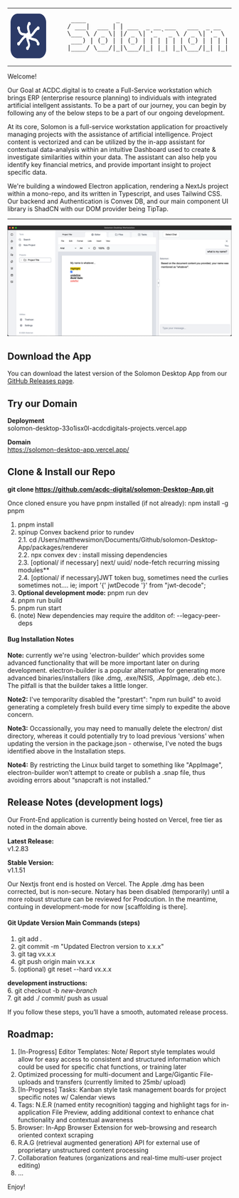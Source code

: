 <table>
  <tr>
    <td><img src="./packages/renderer/public/solomonsm.png" height="100px" alt="Solomon Logo"></td>
    <td>
      <pre>
     ____        _                             
    / ___|  ___ | | ___  _ __ ___   ___  _ __  
    \___ \ / _ \| |/ _ \| '_ ` _ \ / _ \| '_ \ 
     ___) | (_) | | (_) | | | | | | (_) | | | |
    |____/ \___/|_|\___/|_| |_| |_|\___/|_| |_|
      </pre>
    </td>
  </tr>
</table>

  Welcome!   
  
  Our Goal at ACDC.digital is to create a Full-Service workstation which brings ERP (enterprise resource planning) to individuals with integrated artificial intellgent assistants. To be a part of our journey, you can begin by following any of the below steps to be a part of our ongoing development.   
  
  At its core, Solomon is a full-service workstation application for proactively managing projects with the assistance of artificial intelligence. Project content is vectorized and can be utilized by the in-app assistant for contextual data-analysis within an intuitive Dashboard used to create & investigate similarities within your data. The assistant can also help you identify key financial metrics, and provide important insight to project specific data.     
  
  We're building a windowed Electron application, rendering a NextJs project within a mono-repo, and its written in Typescript, and uses Tailwind CSS. Our backend and Authentication is Convex DB, and our main component UI library is ShadCN with our DOM provider being TipTap.

--- 
![Alt Text](./packages/renderer/public/solomon-screenshot.png)

## Download the App

You can download the latest version of the Solomon Desktop App from our [GitHub Releases page](https://github.com/acdc-digital/solomon-Desktop-App/releases).

## Try our Domain

**Deployment**   
solomon-desktop-33o1isx0l-acdcdigitals-projects.vercel.app

**Domain**   
https://solomon-desktop-app.vercel.app/

## Clone & Install our Repo
**git clone https://github.com/acdc-digital/solomon-Desktop-App.git**

Once cloned ensure you have pnpm installed (if not already): npm install -g pnpm

1. pnpm install
2. spinup Convex backend prior to rundev   
2.1. cd /Users/matthewsimon/Documents/Github/solomon-Desktop-App/packages/renderer   
2.2. npx convex dev : install missing dependencies   
2.3. [optional/ if necessary] next/ uuid/ node-fetch recurring missing modules**   
2.4. [optional/ if necessary]JWT token bug, sometimes need the curlies sometimes not.... ie; import '{' jwtDecode '}' from "jwt-decode";
3. **Optional development mode:** pnpm run dev
4. pnpm run build
5. pnpm run start
6. (note) New dependencies may require the additon of: --legacy-peer-deps

#### Bug Installation Notes
**Note:** currently we're using 'electron-builder' which provides some advanced functionality that will be more important later on during development. electron-builder is a popular alternative for generating more advanced binaries/installers (like .dmg, .exe/NSIS, .AppImage, .deb etc.). The pitfall is that the builder takes a little longer.

**Note2:** I've temporarilty disabled the "prestart": "npm run build" to avoid generating a completely fresh build every time simply to expedite the above concern.   

**Note3:** Occassionally, you may need to manually delete the electron/ dist directory, whereas it could potentially try to load previous 'versions' when updating the version in the package.json - otherwise, I've noted the bugs identified above in the Installation steps.

**Note4:** By restricting the Linux build target to something like "AppImage", electron-builder won’t attempt to create or publish a .snap file, thus avoiding errors about “snapcraft is not installed.”

## Release Notes (development logs)
Our Front-End application is currently being hosted on Vercel, free tier as noted in the domain above.

**Latest Release:**   
v1.2.83   

**Stable Version:**   
v1.1.51   

Our Nextjs front end is hosted on Vercel. The Apple .dmg has been corrected, but is non-secure. Notary has been disabled (temporarily) until a more robust structure can be reviewed for Prodcution. In the meantime, contuing in development-mode for now [scaffolding is there].

#### Git Update Version Main Commands (steps)
1. git add .
2. git commit -m "Updated Electron version to x.x.x"
3. git tag vx.x.x
4. git push origin main vx.x.x
5. (optional) git reset --hard vx.x.x

**development instructions:**   
6. git checkout -b *new-branch*   
7. git add ./ commit/ push as usual

If you follow these steps, you’ll have a smooth, automated release process.

## Roadmap:
1. [In-Progress] Editor Templates: Note/ Report style templates would allow for easy access to consistent and structured information which could be used for specific chat functions, or training later 
2. Optimized processing for multi-document and Large/Gigantic File-uploads and transfers (currently limited to 25mb/ upload)
3. [In-Progress] Tasks: Kanban style task management boards for project specific notes w/ Calendar views
4. Tags: N.E.R (named entity recognition) tagging and highlight tags for in-application File Preview, adding additional context to enhance chat functionality and contextual awareness
5. Browser: In-App Browser Extension for web-browsing and research oriented context scraping
6. R.A.G (retrieval augmented generation) API for external use of proprietary unstructured content processing
7. Collaboration features (organizations and real-time multi-user project editing)
8. ... 

Enjoy!